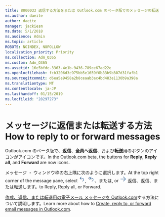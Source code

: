 ```yaml
---
title: 8000033 返信する方法をまたは Outlook.com のベータ版でのメッセージの転送
ms.author: daeite
author: daeite
manager: jackiesm
ms.date: 5/1/2018
ms.audience: Admin
ms.topic: article
ROBOTS: NOINDEX, NOFOLLOW
localization_priority: Priority
ms.collection: Adm_O365
ms.custom: Adm_O365
ms.assetid: 16e5bfdc-3363-4e1b-9436-789ce67ad22e
ms.openlocfilehash: fcb3206d3c975bb5e1659f0b83b9b307d31fafb1
ms.sourcegitcommit: d6ea5e9458a2b8ceaab3ac4bd483e1130b9a398a
ms.translationtype: MT
ms.contentlocale: ja-JP
ms.lasthandoff: 01/15/2019
ms.locfileid: "28297273"
---
```

# <a name="how-to-reply-to-or-forward-messages"></a><span data-ttu-id="5ee6d-102">メッセージに返信または転送する方法</span><span class="sxs-lookup"><span data-stu-id="5ee6d-102">How to reply to or forward messages</span></span>

<span data-ttu-id="5ee6d-103">Outlook.com のベータ版で、**返信**、**全員へ返信**、および**転送**用のボタンのアイコンがアイコンです。</span><span class="sxs-lookup"><span data-stu-id="5ee6d-103">In the Outlook.com beta, the buttons for **Reply**, **Reply all**, and **Forward** are now icons.</span></span> 
  
<span data-ttu-id="5ee6d-104">メッセージ ・ ウィンドウ枠の右上隅に次のように選択します。</span><span class="sxs-lookup"><span data-stu-id="5ee6d-104">At the top right corner of the message pane, select</span></span> ![返信](media/08ad5200-369a-4a2f-bef5-ebdcbef5545f.png)<span data-ttu-id="5ee6d-106">,</span><span class="sxs-lookup"><span data-stu-id="5ee6d-106"></span></span> ![全員へ返信](media/be5f41a1-dbea-471f-ba5d-7be4256922d2.png)<span data-ttu-id="5ee6d-108">、または</span><span class="sxs-lookup"><span data-stu-id="5ee6d-108">, or</span></span> ![転送](media/29fd06ec-1642-40d1-8faa-ec437ef156fc.png) <span data-ttu-id="5ee6d-110">返信、返信、または転送します。</span><span class="sxs-lookup"><span data-stu-id="5ee6d-110">to Reply, Reply all, or Forward.</span></span> 
  
<span data-ttu-id="5ee6d-111">[作成、返信、または転送用の電子メール メッセージを Outlook.com](https://go.microsoft.com/fwlink/p/?linkid=873141)する方法について説明します。</span><span class="sxs-lookup"><span data-stu-id="5ee6d-111">Learn more about how to [Create, reply to, or forward email messages in Outlook.com](https://go.microsoft.com/fwlink/p/?linkid=873141).</span></span>
  

